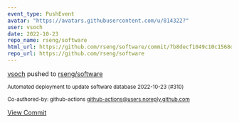 ```yaml
---
event_type: PushEvent
avatar: "https://avatars.githubusercontent.com/u/814322?"
user: vsoch
date: 2022-10-23
repo_name: rseng/software
html_url: https://github.com/rseng/software/commit/7b8decf1049c10c1568d7d59844ea474bd602ebe
repo_url: https://github.com/rseng/software
---
```


<a href='https://github.com/vsoch' target='_blank'>vsoch</a> pushed to <a href='https://github.com/rseng/software' target='_blank'>rseng/software</a>

<small>Automated deployment to update software database 2022-10-23 (#310)

Co-authored-by: github-actions <github-actions@users.noreply.github.com></small>

<a href='https://github.com/rseng/software/commit/7b8decf1049c10c1568d7d59844ea474bd602ebe' target='_blank'>View Commit</a>
